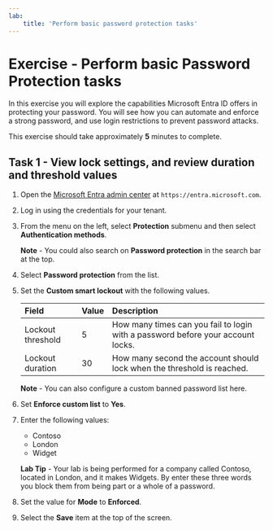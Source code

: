 ```yaml
---
lab:
    title: 'Perform basic password protection tasks'
---
```


# Exercise - Perform basic Password Protection tasks

In this exercise you will explore the capabilities Microsoft Entra ID offers in protecting your password. You will see how you can automate and enforce a strong password, and use login restrictions to prevent password attacks.

This exercise should take approximately **5** minutes to complete.

## Task 1 - View lock settings, and review duration and threshold values

1. Open the [Microsoft Entra admin center](https://entra.microsoft.com) at `https://entra.microsoft.com`.
1. Log in using the credentials for your tenant.
1. From the menu on the left, select **Protection** submenu and then select **Authentication methods**.

   **Note** - You could also search on **Password protection** in the search bar at the top.

1. Select **Password protection** from the list.
1. Set the **Custom smart lockout** with the following values.

   | Field | Value | Description |
   | :---  | :---  | :---        |
   | Lockout threshold | 5 | How many times can you fail to login with a password before your account locks. |
   | Lockout duration | 30 | How many second the account should lock when the threshold is reached. |

   **Note** - You can also configure a custom banned password list here.

1. Set **Enforce custom list** to **Yes**.
1. Enter the following values:

   - Contoso
   - London
   - Widget

   **Lab Tip** - Your lab is being performed for a company called Contoso, located in London, and it makes Widgets. By enter these three words you block them from being part or a whole of a password.

1. Set the value for **Mode** to **Enforced**.
1. Select the **Save** item at the top of the screen.
